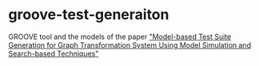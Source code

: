 # groove-test-generaiton

GROOVE tool and the models of the paper ["Model-based Test Suite Generation for Graph Transformation System Using Model Simulation and Search-based Techniques"](https://www.researchgate.net/publication/329044217_Model-based_Test_Suite_Generation_for_Graph_Transformation_System_Using_Model_Simulation_and_Search-based_Techniques)

